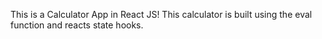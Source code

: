 This is a Calculator App in React JS! This calculator is built using the eval function and reacts state hooks.
